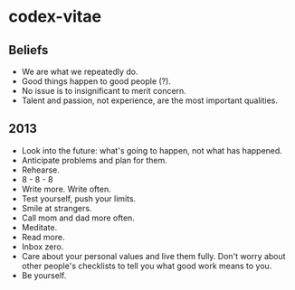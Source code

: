 codex-vitae
===========


Beliefs
-------

* We are what we repeatedly do.
* Good things happen to good people (?).
* No issue is to insignificant to merit concern.
* Talent and passion, not experience, are the most important qualities.

2013
----

* Look into the future: what's going to happen, not what has happened.
* Anticipate problems and plan for them.
* Rehearse.
* 8 - 8 - 8
* Write more. Write often.
* Test yourself, push your limits.
* Smile at strangers.
* Call mom and dad more often.
* Meditate.
* Read more.
* Inbox zero.
* Care about your personal values and live them fully. Don't worry about other people's checklists to tell you what good work means to you.
* Be yourself.